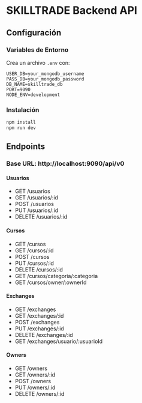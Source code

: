 # SKILLTRADE Backend API

## Configuración

### Variables de Entorno
Crea un archivo `.env` con:
```
USER_DB=your_mongodb_username
PASS_DB=your_mongodb_password
DB_NAME=skilltrade_db
PORT=9090
NODE_ENV=development
```

### Instalación
```bash
npm install
npm run dev
```

## Endpoints

### Base URL: http://localhost:9090/api/v0

#### Usuarios
- GET /usuarios
- GET /usuarios/:id
- POST /usuarios
- PUT /usuarios/:id
- DELETE /usuarios/:id

#### Cursos
- GET /cursos
- GET /cursos/:id
- POST /cursos
- PUT /cursos/:id
- DELETE /cursos/:id
- GET /cursos/categoria/:categoria
- GET /cursos/owner/:ownerId

#### Exchanges
- GET /exchanges
- GET /exchanges/:id
- POST /exchanges
- PUT /exchanges/:id
- DELETE /exchanges/:id
- GET /exchanges/usuario/:usuarioId

#### Owners
- GET /owners
- GET /owners/:id
- POST /owners
- PUT /owners/:id
- DELETE /owners/:id 